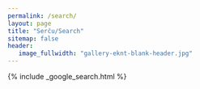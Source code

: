 ```yaml
---
permalink: /search/
layout: page
title: "Serĉu/Search"
sitemap: false
header:
   image_fullwidth: "gallery-eknt-blank-header.jpg"
---
```


{% include _google_search.html %}
